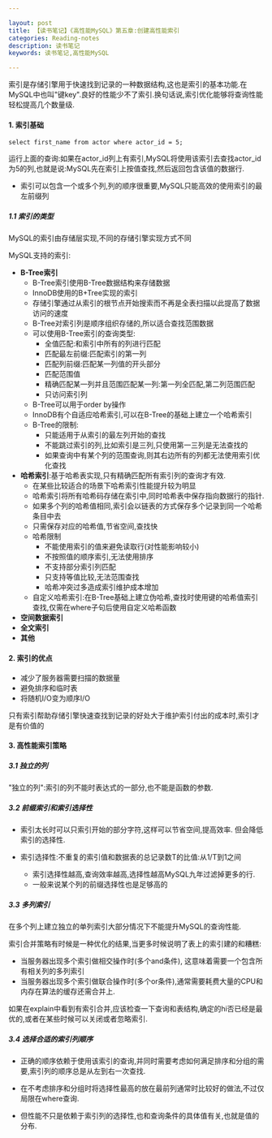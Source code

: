 ```yaml
---

layout: post
title: 【读书笔记】《高性能MySQL》第五章:创建高性能索引
categories: Reading-notes
description: 读书笔记
keywords: 读书笔记,高性能MySQL

---
```


索引是存储引擎用于快速找到记录的一种数据结构,这也是索引的基本功能.在MySQL中也叫"键key".良好的性能少不了索引.换句话说,索引优化能够将查询性能轻松提高几个数量级.

#### 1. 索引基础

```mysql
select first_name from actor where actor_id = 5;
```

运行上面的查询:如果在actor_id列上有索引,MySQL将使用该索引去查找actor_id为5的列,也就是说:MySQL先在索引上按值查找,然后返回包含该值的数据行.

* 索引可以包含一个或多个列,列的顺序很重要,MySQL只能高效的使用索引的最左前缀列

##### 1.1 索引的类型

MySQL的索引由存储层实现,不同的存储引擎实现方式不同

MySQL支持的索引:

* **B-Tree索引**
  * B-Tree索引使用B-Tree数据结构来存储数据
  * InnoDB使用的B+Tree实现的索引
  * 存储引擎通过从索引的根节点开始搜索而不再是全表扫描以此提高了数据访问的速度
  * B-Tree对索引列是顺序组织存储的,所以适合查找范围数据
  * 可以使用B-Tree索引的查询类型:
    * 全值匹配:和索引中所有的列进行匹配
    * 匹配最左前缀:匹配索引的第一列
    * 匹配列前缀:匹配某一列值的开头部分
    * 匹配范围值
    * 精确匹配某一列并且范围匹配某一列:第一列全匹配,第二列范围匹配
    * 只访问索引列
  * B-Tree可以用于order by操作
  * InnoDB有个自适应哈希索引,可以在B-Tree的基础上建立一个哈希索引
  * B-Tree的限制:
    * 只能适用于从索引的最左列开始的查找
    * 不能跳过索引的列,比如索引是三列,只使用第一三列是无法查找的
    * 如果查询中有某个列的范围查询,则其右边所有的列都无法使用索引优化查找
* **哈希索引**:基于哈希表实现,只有精确匹配所有索引列的查询才有效.
  * 在某些比较适合的场景下哈希索引性能提升较为明显
  * 哈希索引将所有哈希码存储在索引中,同时哈希表中保存指向数据行的指针.
  * 如果多个列的哈希值相同,索引会以链表的方式保存多个记录到同一个哈希条目中去
  * 只需保存对应的哈希值,节省空间,查找快
  * 哈希限制
    * 不能使用索引的值来避免读取行(对性能影响较小)
    * 不按照值的顺序索引,无法使用排序
    * 不支持部分索引列匹配
    * 只支持等值比较,无法范围查找
    * 哈希冲突过多造成索引维护成本增加
  * 自定义哈希索引:在B-Tree基础上建立伪哈希,查找时使用键的哈希值索引查找,仅需在where子句后使用自定义哈希函数
* **空间数据索引**
* **全文索引**
* **其他**

#### 2. 索引的优点

* 减少了服务器需要扫描的数据量
* 避免排序和临时表
* 将随机I/O变为顺序I/O

只有索引帮助存储引擎快速查找到记录的好处大于维护索引付出的成本时,索引才是有价值的

#### 3. 高性能索引策略

##### 3.1 独立的列

"独立的列":索引的列不能时表达式的一部分,也不能是函数的参数.

##### 3.2 前缀索引和索引选择性

* 索引太长时可以只索引开始的部分字符,这样可以节省空间,提高效率.  但会降低索引的选择性.

* 索引选择性:不重复的索引值和数据表的总记录数T的比值:从1/T到1之间
  * 索引选择性越高,查询效率越高,选择性越高MySQL九年过滤掉更多的行.
  * 一般来说某个列的前缀选择性也是足够高的

##### 3.3 多列索引

在多个列上建立独立的单列索引大部分情况下不能提升MySQL的查询性能.

索引合并策略有时候是一种优化的结果,当更多时候说明了表上的索引建的和糟糕:

* 当服务器出现多个索引做相交操作时(多个and条件),	这意味着需要一个包含所有相关列的多列索引
* 当服务器出现多个索引做联合操作时(多个or条件),通常需要耗费大量的CPU和内存在算法的缓存还需合并上.

如果在explain中看到有索引合并,应该检查一下查询和表结构,确定的hi否已经是最优的,或者在某些时候可以关闭或者忽略索引.

##### 3.4 选择合适的索引列顺序

* 正确的顺序依赖于使用该索引的查询,并同时需要考虑如何满足排序和分组的需要,索引列的顺序总是从左到右一次查找.

* 在不考虑排序和分组时将选择性最高的放在最前列通常时比较好的做法,不过仅局限在where查询.

* 但性能不只是依赖于索引列的选择性,也和查询条件的具体值有关,也就是值的分布.
